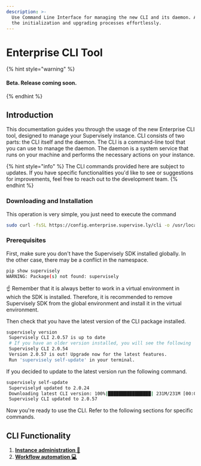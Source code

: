 ```yaml
---
description: >-
  Use Command Line Interface for managing the new CLI and its daemon. Automate
  the initialization and upgrading processes effortlessly.
---
```


# Enterprise CLI Tool

{% hint style="warning" %}
#### Beta. Release coming soon.
{% endhint %}

## Introduction

This documentation guides you through the usage of the new Enterprise CLI tool, designed to manage your Supervisely instance. CLI consists of two parts: the CLI itself and the daemon. The CLI is a command-line tool that you can use to manage the daemon. The daemon is a system service that runs on your machine and performs the necessary actions on your instance.

{% hint style="info" %}
The CLI commands provided here are subject to updates. If you have specific functionalities you'd like to see or suggestions for improvements, feel free to reach out to the development team.
{% endhint %}

### Downloading and Installation

This operation is very simple, you just need to execute the command

```bash
sudo curl -fsSL https://config.enterprise.supervise.ly/cli -o /usr/local/bin/supervisely && sudo chmod +x /usr/local/bin/supervisely
```

### Prerequisites

First, make sure you don't have the Supervisely SDK installed globally. In the other case, there may be a conflict in the namespace.

```bash
pip show supervisely
WARNING: Package(s) not found: supervisely
```

☝️ Remember that it is always better to work in a virtual environment in which the SDK is installed. Therefore, it is recommended to remove Supervisely SDK from the global environment and install it in the virtual environment.

Then check that you have the latest version of the CLI package installed.

```bash
supervisely version
 Supervisely CLI 2.0.57 is up to date
 # If you have an older version installed, you will see the following
 Supervisely CLI 2.0.54
 Version 2.0.57 is out! Upgrade now for the latest features. 
 Run 'supervisely self-update' in your terminal.
```

If you decided to update to the latest version run the following command.

```bash
supervisely self-update
 Superviselyd updated to 2.0.24
 Downloading latest CLI version: 100%|████████████████| 231M/231M [00:00<00:00, 770MB/s]
 Supervisely CLI updated to 2.0.57
```

Now you're ready to use the CLI. Refer to the following sections for specific commands.

## CLI Functionality

1. [**Instance administration 🔧**](instance-administration.md)
2. [**Workflow automation 💻**](workflow-automation.md)
